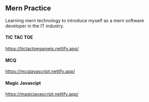 ## Mern Practice
Learning mern technology to introduce myself as a mern software developer in the IT industry.

#### TIC TAC TOE
https://tictactoegamejs.netlify.app/

#### MCQ
https://mcqjavascript.netlify.app/

#### Magic Javascipt
https://magicjavascript.netlify.app/
